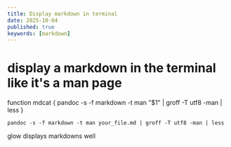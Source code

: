 ```yaml
---
title: Display markdown in terminal
date: 2025-10-04
published: true
keywords: [markdown]
---
```


# display a markdown in the terminal like it's a man page

function mdcat {
     pandoc -s -f markdown -t man "$1" | groff -T utf8 -man | less
}


```
pandoc -s -f markdown -t man your_file.md | groff -T utf8 -man | less
```

glow displays markdowns well 



